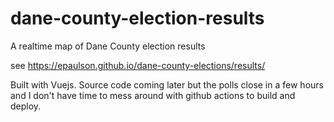 # dane-county-election-results
A realtime map of Dane County election results

see https://epaulson.github.io/dane-county-elections/results/

Built with Vuejs. Source code coming later but the polls close in a few hours and I don't have time to mess around with github actions to build and deploy.
